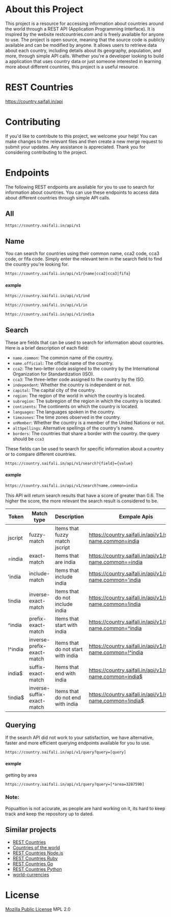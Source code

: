 # About this Project
This project is a resource for accessing information about countries around the world through a REST API (Application Programming Interface). It is inspired by the website restcountries.com and is freely available for anyone to use. The project is open source, meaning that the source code is publicly available and can be modified by anyone. It allows users to retrieve data about each country, including details about its geography, population, and more, through simple API calls. Whether you're a developer looking to build a application that uses country data or just someone interested in learning more about different countries, this project is a useful resource.

# REST Countries
https://country.saifali.in/api

# Contributing
If you'd like to contribute to this project, we welcome your help! You can make changes to the relevant files and then create a new merge request to submit your updates. Any assistance is appreciated. Thank you for considering contributing to the project.

# Endpoints
The following REST endpoints are available for you to use to search for information about countries. You can use these endpoints to access data about different countries through simple API calls.

## All
``` html
https://country.saifali.in/api/v1
```

## Name
You can search for countries using their common name, cca2 code, cca3 code, or fifa code. Simply enter the relevant term in the search field to find the country you're looking for.

``` html
https://country.saifali.in/api/v1/{name|cca2|cca3|fifa}
```
#### exmple
``` html
https://country.saifali.in/api/v1/ind
```
``` html
https://country.saifali.in/api/v1/in
```
``` html
https://country.saifali.in/api/v1/india
```

## Search
These are fields that can be used to search for information about countries. Here is a brief description of each field:

- `name.common`: The common name of the country.
- `name.official`: The official name of the country.
- `cca2`: The two-letter code assigned to the country by the International Organization for Standardization (ISO).
- `cca3`: The three-letter code assigned to the country by the ISO.
- `independent`: Whether the country is independent or not.
- `capital`: The capital city of the country.
- `region`: The region of the world in which the country is located.
- `subregion`: The subregion of the region in which the country is located.
- `continents`: The continents on which the country is located.
- `languages`: The languages spoken in the country.
- `timezones`: The time zones observed in the country.
- `unMember`: Whether the country is a member of the United Nations or not.
- `altSpellings`: Alternative spellings of the country's name.
- `borders`: The countries that share a border with the country. the query should be `cca3`

These fields can be used to search for specific information about a country or to compare different countries.

``` html
https://country.saifali.in/api/v1/search?{field}={value}
```

#### exmple
``` html
https://country.saifali.in/api/v1/search?name.common=india
```

This API will return search results that have a score of greater than 0.6. The higher the score, the more relevant the search result is considered to be.


| Token     	| Match type                 	| Description                        	| Exmpale Apis                                                 	|
|-----------	|----------------------------	|------------------------------------	|--------------------------------------------------------------	|
| jscript   	| fuzzy-match                	| Items that fuzzy match jscript     	| https://country.saifali.in/api/v1/search?name.common=india   	|
| =india       	| exact-match                	| Items that are india               	| https://country.saifali.in/api/v1/search?name.common==india  	|
| 'india       	| include-match              	| Items that include india           	| https://country.saifali.in/api/v1/search?name.common='india  	|
| !india     	| inverse-exact-match        	| Items that do not include india    	| https://country.saifali.in/api/v1/search?name.common=!india  	|
| ^india     	| prefix-exact-match         	| Items that start with india        	| https://country.saifali.in/api/v1/search?name.common=^india  	|
| !^india    	| inverse-prefix-exact-match 	| Items that do not start with india 	| https://country.saifali.in/api/v1/search?name.common=!^india 	|
| india$      	| suffix-exact-match         	| Items that end with india          	| https://country.saifali.in/api/v1/search?name.common=india$  	|
| !india$     	| inverse-suffix-exact-match 	| Items that do not end with india   	| https://country.saifali.in/api/v1/search?name.common=!india$ 	|




## Querying

If the search API did not work to your satisfaction, we have alternative, faster and more efficient querying endpoints available for you to use.
``` html
https://country.saifali.in/api/v1/query?query=[query]
```

#### exmple
getting by area
``` html
https://country.saifali.in/api/v1/query?query=[*area=3287590]
```

### Note:
Popualtion is not accurate, as people are hard working on it, its hard to keep track and keep the repository up to dated.


## Similar projects
* [REST Countries]
* [Countries of the world]
* [REST Countries Node.js]
* [REST Countries Ruby]
* [REST Countries Go]
* [REST Countries Python]
* [world-currencies]


License
=======
[Mozilla Public License] MPL 2.0


[world-currencies]: https://github.com/wiredmax/world-currencies
[REST Countries Node.js]: https://github.com/aredo/restcountries
[REST Countries Ruby]: https://github.com/davidesantangelo/restcountry
[REST Countries Go]: https://github.com/alediaferia/gocountries
[REST Countries Python]: https://github.com/SteinRobert/python-restcountries
[Countries of the world]: http://countries.petethompson.net
[REST Countries]: https://gitlab.com/amatos/rest-countries
[Mozilla Public License]: https://www.mozilla.org/en-US/MPL/2.0/

